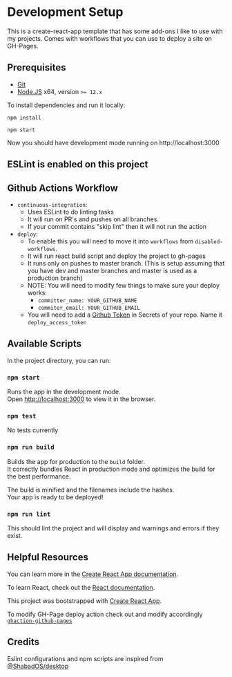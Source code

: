 # Development Setup
This is a create-react-app template that has some add-ons I like to use with my projects. Comes with workflows that you can use to deploy a site on GH-Pages. 

## Prerequisites

* [Git](https://git-scm.com/)
* [Node.JS](https://nodejs.org/en/) x64, version `>= 12.x` 

To install dependencies and run it locally:

``` 
npm install 

npm start
```

Now you should have development mode running on http://localhost:3000


## ESLint is enabled on this project

## Github Actions Workflow
* `continuous-integration`: 
  * Uses ESLint to do linting tasks
  * It will run on PR's and pushes on all branches.
  * If your commit contains "skip lint" then it will not run the action
* `deploy`:
  * To enable this you will need to move it into `workflows` from `disabled-workflows`.
  * It will run react build script and deploy the project to gh-pages
  * It runs only on pushes to master branch. (This is setup assuming that you have dev and master branches and master is used as a production branch)
  * NOTE: You will need to modify few things to make sure your deploy works:
    * `committer_name: YOUR_GITHUB_NAME`
    * `commiter_email: YOUR_GITHUB_EMAIL`
  * You will need to add a [Github Token](https://help.github.com/en/github/authenticating-to-github/creating-a-personal-access-token-for-the-command-line) in Secrets of your repo. Name it `deploy_access_token`

## Available Scripts

In the project directory, you can run:

### `npm start`

Runs the app in the development mode.<br />
Open [http://localhost:3000](http://localhost:3000) to view it in the browser.

### `npm test`
No tests currently

### `npm run build`

Builds the app for production to the `build` folder.<br />
It correctly bundles React in production mode and optimizes the build for the best performance.

The build is minified and the filenames include the hashes.<br />
Your app is ready to be deployed!

### `npm run lint`

This should lint the project and will display and warnings and errors if they exist. 

## Helpful Resources

You can learn more in the [Create React App documentation](https://facebook.github.io/create-react-app/docs/getting-started).

To learn React, check out the [React documentation](https://reactjs.org/).

This project was bootstrapped with [Create React App](https://github.com/facebook/create-react-app).

To modify GH-Page deploy action check out and modify accordingly [`ghaction-github-pages`](https://github.com/crazy-max/ghaction-github-pages)

## Credits

Eslint configurations and npm scripts are inspired from [@ShabadOS/desktop](https://github.com/ShabadOS/desktop)
